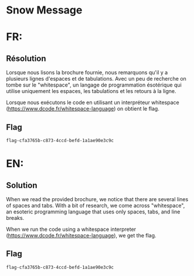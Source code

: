 # Snow Message

# FR:

## Résolution

Lorsque nous lisons la brochure fournie, nous remarquons qu'il y a plusieurs lignes d'espaces et de tabulations. Avec un peu de recherche on tombe sur le "whitespace", un langage de programmation ésotérique qui utilise uniquement les espaces, les tabulations et les retours à la ligne.

Lorsque nous exécutons le code en utilisant un interpréteur whitespace (https://www.dcode.fr/whitespace-language) on obtient le flag.

## Flag
`flag-cfa3765b-c873-4ccd-befd-1a1ae90e3c9c`

# EN:

## Solution

When we read the provided brochure, we notice that there are several lines of spaces and tabs. With a bit of research, we come across "whitespace", an esoteric programming language that uses only spaces, tabs, and line breaks.

When we run the code using a whitespace interpreter (https://www.dcode.fr/whitespace-language), we get the flag.

## Flag
`flag-cfa3765b-c873-4ccd-befd-1a1ae90e3c9c`
